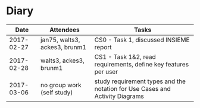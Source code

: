 # Diary

| Date                    | Attendees                             | Tasks                                                                         |
|-------------------------|---------------------------------------|-------------------------------------------------------------------------------|
| 2017-02-27              | jan75, walts3, ackes3, brunm1         | CS0 - Task 1, discussed INSIEME report                                        |
| 2017-02-28              | walts3, ackes3, brunm1                | CS1 - Task 1&2, read requirements, define key features per user               |
| 2017-03-06              | no group work (self study)            | study requirement types and the notation for Use Cases and Activity Diagrams  |